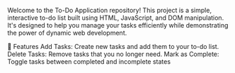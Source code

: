 Welcome to the To-Do Application repository! This project is a simple, interactive to-do list built using HTML, JavaScript, and DOM manipulation. It's designed to help you manage your tasks efficiently while demonstrating the power of dynamic web development.

🚀 Features
Add Tasks: Create new tasks and add them to your to-do list.
Delete Tasks: Remove tasks that you no longer need.
Mark as Complete: Toggle tasks between completed and incomplete states
